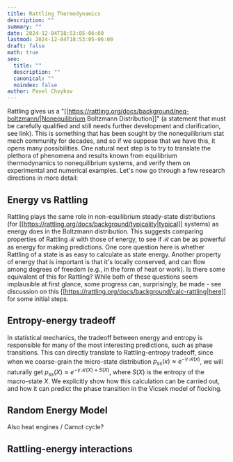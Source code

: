 ```yaml
---
title: Rattling Thermodynamics
description: ""
summary: ""
date: 2024-12-04T18:53:05-06:00
lastmod: 2024-12-04T18:53:05-06:00
draft: false
math: true
seo:
  title: ""
  description: ""
  canonical: ""
  noindex: false
author: Pavel Chvykov
---
```

Rattling gives us a "[[https://rattling.org/docs/background/neq-boltzmann/|Nonequilibrium Boltzmann Distribution]]" (a statement that must be carefully qualified and still needs further development and clarification, see link). This is something that has been sought by the nonequilibrium stat mech community for decades, and so if we suppose that we have this, it opens many possibilities. One natural next step is to try to translate the plethora of phenomena and results known from equilibrium thermodynamics to nonequilibrium systems, and verify them on experimental and numerical examples. 
Let's now go through a few research directions in more detail:

## Energy vs Rattling

Rattling plays the same role in non-equilibrium steady-state distributions (for [[https://rattling.org/docs/background/typicality|typical]] systems) as energy does in the Boltzmann distribution. This suggests comparing properties of Rattling $\mathcal{R}$ with those of energy, to see if $\mathcal{R}$ can be as powerful as energy for making predictions. One core question here is whether Rattling of a state is as easy to calculate as state energy. Another property of energy that is important is that it's locally conserved, and can flow among degrees of freedom (e.g., in the form of heat or work). Is there some equivalent of this for Rattling? While both of these questions seem implausible at first glance, some progress can, surprisingly, be made - see discussion on this [[https://rattling.org/docs/background/calc-rattling|here]] for some initial steps. 
## Entropy-energy tradeoff

In statistical mechanics, the tradeoff between energy and entropy is responsible for many of the most interesting predictions, such as phase transitions. This can directly translate to Rattling-entropy tradeoff, since when we coarse-grain the micro-state distribution $p_{ss}(x) \approx e^{-\gamma\; \mathcal{R}(x)}$, we will naturally get $p_{ss}(X) \approx e^{-\gamma\; \mathcal{R}(X) + S(X)}$, where $S(X)$ is the entropy of the macro-state $X$. We explicitly show how this calculation can be carried out, and how it can predict the phase transition in the Vicsek model of flocking. 

## Random Energy Model

Also heat engines / Carnot cycle?

## Rattling-energy interactions



